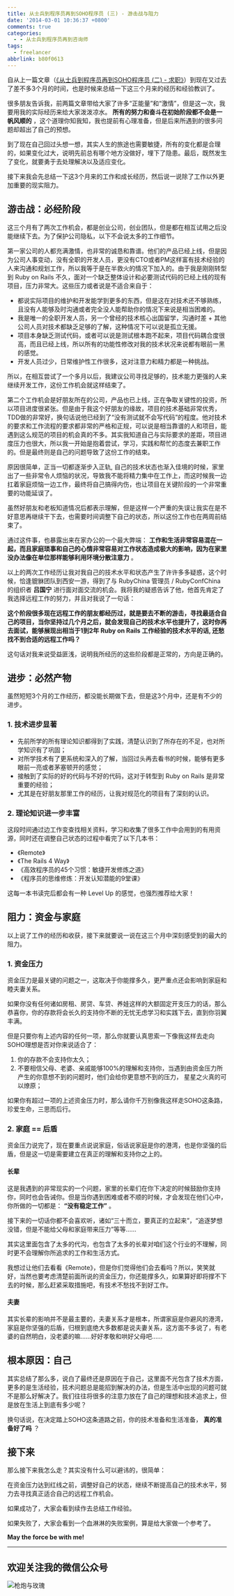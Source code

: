 ```yaml
---
title: 从士兵到程序员再到SOHO程序员 (三) - 游击战与阻力
date: '2014-03-01 10:36:37 +0800'
comments: true
categories:
  - - 从士兵到程序员再到咨询师
tags:
  - freelancer
abbrlink: b80f0613
---
```


自从上一篇文章（[《从士兵到程序员再到SOHO程序员 (二) - 求职》](https://huhao.dev/posts/90a65bc6/)）到现在又过去了差不多3个月的时间，也是时候来总结一下这三个月来的经历和经验教训了。

很多朋友告诉我，前两篇文章带给大家了许多“正能量”和“激情”，但是这一次，我要用我的实际经历来给大家泼泼凉水。 **所有的努力和奋斗在初始阶段都不会是一帆风顺的** ，这个道理你知我知，我也提前有心理准备，但是后来所遇到的很多问题却超出了自己的预想。

到了现在自己回过头想一想，其实人生的旅途也需要敏捷，所有的变化都是合理的，如果变化过大，说明先前总有哪个地方没做好，埋下了隐患。最后，既然发生了变化，就要勇于去处理解决以及适应变化。

接下来我会先总结一下这3个月来的工作和成长经历，然后说一说除了工作以外更加重要的现实阻力。

<!-- more -->

## 游击战：必经阶段

这三个月有了两次工作机会，都是创业公司，创业团队，但是都在相互试用之后没能继续下去。为了保护公司隐私，以下不会说太多的工作细节。

第一家公司的人都充满激情，也非常的诚恳和靠谱。他们的产品已经上线，但是因为公司人事变动，没有全职的开发人员，更没有CTO或者PM这样富有技术经验的人来沟通和规划工作，所以我等于是在半救火的情况下加入的。由于我是刚刚转型到 Ruby on Rails 不久，面对一个缺乏整体设计和必要测试代码的已经上线的现有项目，压力非常大。这些压力或者说是不适合来自于：

- 都说实际项目的维护和开发能学到更多的东西，但是这在对技术还不够熟练，且没有人能够及时沟通或者完全没人能帮助你的情况下来说是相当困难的。
- 我是唯一的全职开发人员，另一个曾经的技术核心出国留学，沟通时差 + 其他公司人员对技术都缺乏足够的了解，这种情况下可以说是孤立无援。
- 项目本身缺乏测试代码，或者可以说是测试根本跑不起来，项目代码耦合度很高，而且已经上线，所以所有的功能性修改对我的技术状况来说都有眼前一黑的感觉。
- 开发人员过少，日常维护性工作很多，这对注意力和精力都是一种挑战。

所以，在相互尝试了一个多月以后，我建议公司寻找足够的，技术能力更强的人来继续开发工作，这份工作机会就这样结束了。

第二个工作机会是好朋友所在的公司，产品也已上线，正在争取关键性的投资，所以项目进度很紧张。但是由于我这个好朋友的缘故，项目的技术基础非常优秀，TDD做的非常好，换句话说他已经到了“没有测试就不会写代码”的程度。他对技术的要求和工作流程的要求都非常的严格和正规，可以说是相当靠谱的人和项目，能遇到这么规范的项目的机会真的不多。其实我知道自己与实际要求的差距，项目进度压力也很大，所以我一开始是抱着尝试，学习，实践和帮忙的态度去兼职工作的。但是最终则是自己的问题导致了这份工作的结束。

原因很简单，正当一切都逐渐步入正轨, 自己的技术状态也渐入佳境的时候，家里出了一些非常令人烦恼的状况，导致我不能将精力集中在工作上，而这时候我一边扛着家庭烦恼一边工作，最终将自己搞得内伤，也让项目在关键阶段的一个非常重要的功能延误了。

虽然好朋友和老板知道情况后都表示理解，但是这样一个严重的失误让我实在是不好意思再继续干下去，也需要时间调整下自己的状态，所以这份工作也在两周前结束了。

通过这件事，也暴露出来在家办公的一个最大弊端： **工作和生活非常容易混在一起，而且家庭琐事和自己的心情非常容易对工作状态造成极大的影响，因为在家里没办法像在单位那样能够利用环境分散注意力** 。

以上的两次工作经历让我对我自己的技术水平和状态产生了许许多多疑惑，这个时候，恰逢貔貅团队到西安一游，得到了与 RubyChina 管理员 / RubyConfChina 的组织者 **吕国宁** 进行面对面交流的机会。我将我的疑惑告诉了他，他首先肯定了我选择远程工作的努力，并且对我说了一句话：

**这个阶段很多现在远程工作的朋友都经历过，就是要去不断的游击，寻找最适合自己的项目，当你坚持过几个月之后，就会发现自己的技术水平也提升了，这时你再去面试，能够展现出相当于1到2年 Ruby on Rails 工作经验的技术水平的话, 还愁找不到合适的远程工作吗？**

这句话对我来说受益匪浅，说明我所经历的这些阶段都是正常的，方向是正确的。

## 进步：必然产物

虽然短短3个月的工作经历，都没能长期做下去，但是这3个月中，还是有不少的进步。

### 1. 技术进步显著

- 先前所学的所有理论知识都得到了实践，清楚认识到了所存在的不足，也对所学知识有了巩固；
- 对所学技术有了更系统和深入的了解，当回过头再去看书的时候，能够有更多眼前一亮或者茅塞顿开的感觉；
- 接触到了实际的好的代码与不好的代码，这对于转型到 Ruby on Rails 是非常重要的经验；
- 尤其是在好朋友那里工作的经历，让我对规范化的项目有了深刻的认识。

### 2. 理论知识进一步丰富

这段时间通过边工作变查找相关资料，学习和收集了很多工作中会用到的有用资源，同时还在调整自己状态的过程中看完了以下几本书：

- 《Remote》
- 《The Rails 4 Way》
- 《高效程序员的45个习惯：敏捷开发修炼之道》
- 《程序员的思维修炼：开发认知潜能的9堂课》

这每一本书读完后都会有一种 Level Up 的感觉，也强烈推荐给大家！

## 阻力：资金与家庭

以上说了工作的经历和收获，接下来就要说一说在这三个月中深刻感受到的最大的阻力。

### 1. 资金压力

资金压力是最关键的问题之一，这取决于你能撑多久，更严重点还会影响到家庭和睦夫妻关系。

如果你没有任何诸如房租、房贷、车贷、养娃这样的大额固定开支压力的话，那么恭喜你，你的存款将会长久的支持你不断的无忧无虑学习和实践下去，直到你羽翼丰满。

但是只要你有上述内容的任何一项，那么你就要认真思索一下像我这样去走向SOHO理想是否对你来说适合了：

1. 你的存款不会支持你太久；
2. 不要相信父母、老婆、亲戚能够100%的理解和支持你，当遇到由资金压力所产生的你意想不到的问题时，他们会给你更意想不到的压力， 星星之火真的可以燎原；

如果你有超过一项的上述资金压力时，那么请你千万别像我这样走SOHO这条路，珍爱生命，三思而后行。

### 2. 家庭 == 后盾

资金压力说完了，现在要重点说说家庭，俗话说家庭是你的港湾，也是你坚强的后盾，但是这一切是需要建立在真正的理解和支持你之上的。

#### 长辈

这是我遇到的非常现实的一个问题，家里的长辈们在你下决定的时候鼓励你支持你，同时也会告诫你。但是当你遇到困难或者不顺的时候，才会发现在他们心中，你所做的一切都是： **“没有稳定工作”** 。

接下来的一切话你都不会喜欢听，诸如“三十而立，要真正的立起来”，“追逐梦想没错，但是不能给父母和家庭带来压力”等等……

其实这里面包含了太多的代沟，也包含了太多的长辈对咱们这个行业的不理解，同时更不会理解你所追求的工作和生活方式。

我想过让他们去看看《Remote》，但是你们觉得他们会去看吗？所以，笑笑就好，当然也要考虑清楚前面所说的资金压力，你还能撑多久，如果算好即将撑不下去的时候，那么赶紧采取措施吧，有技术不愁找不到好工作。

#### 夫妻

其实长辈的影响并不是最主要的，夫妻关系才是根本，所谓家庭是你避风的港湾，家庭是你坚强的后盾，归根到底绝大多数都是说夫妻关系，这方面不多说了，有老婆的自然明白，没老婆的嘛……好好孝敬和哄好父母吧……

## 根本原因：自己

其实总结了那么多，说白了最终还是原因在于自己，这里面不光包含了技术方面，更多的是生活经验，技术问题总是能招到解决的办法，但是生活中出现的问题可就不是那么好解决了。我们往往将很多的注意力放在了自己的理想和技术追求上，但是放在生活上到底有多少呢？

换句话说，在决定踏上SOHO这条道路之前，你的技术准备和生活准备， **真的准备好了吗** ？

## 接下来

那么接下来我怎么走？其实没有什么可以避讳的，很简单：

在资金压力达到红线之前，调整好自己的状态，继续不断提高自己的技术水平，努力去寻找真正适合自己的远程工作机会。

如果成功了，大家会看到续作去总结工作经验。

如果失败了，大家会看到一个血淋淋的失败案例，算是给大家做一个参考了。

**May the force be with me!**

---

## 欢迎关注我的微信公众号

![枪炮与玫瑰](https://huhao-dev.oss-cn-beijing.aliyuncs.com/2020-01-20-wechat.png)